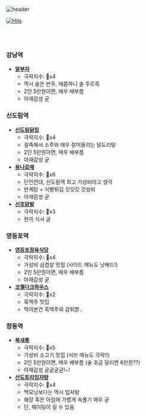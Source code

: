 ![header](https://capsule-render.vercel.app/api?type=slice&color=auto&height=250&section=header&text=극락알콜&fontSize=80&animation=twinkling&fontColor=auto)

[![Hits](https://hits.seeyoufarm.com/api/count/incr/badge.svg?url=https%3A%2F%2Fgithub.com%2FDongGeon0908%2Fawesome-alcohol&count_bg=%23E58ECE&title_bg=%23BA2020&icon=&icon_color=%23E7E7E7&title=%EA%B7%B9%EB%9D%BD%EC%95%8C%EC%BD%9C+View%7E&edge_flat=false)](https://hits.seeyoufarm.com)

<br>
<br>

### 강남역

- **[알부자](https://naver.me/FzHmNYyR)**
  - 극락지수: 🍺x4
  - 역시 술은 반주, 매콤하니 술 주르륵
  - 2인 5만원이면, 매우 배부름
  - 아재감성 굳

### 신도림역

- **[신도림닭집](https://dong-geon.tistory.com/67)**
  - 극락지수: 🍺x4
  - 걸죽해서 소주와 매우 잘어울리는 닭도리탕
  - 2인 5만원이면, 매우 배부름
  - 아재감성 굳
- **[용나로매](https://naver.me/Go5DOilp)**
  - 극락지수: 🍺x6
  - 단언컨대, 신도림역 최고 가성비라고 생각
  - 반계탕 + 식빵튀김 갓갓갓 갓성비
  - 아재감성 굳
- **[신호닭발](https://naver.me/xQONDPH8)**  
  - 극락지수: 🍺x3
  - 한끼 식사 굳

### 영등포역

- **[영등포정육식당](https://dong-geon.tistory.com/68)**
  - 극락지수: 🍺x4
  - 가성비 삼겹살 맛집 (사이드 메뉴도 낫배드!)
  - 2인 5만원이면, 매우 배부름
  - 아재감성 굳
- **[코젤다크하우스](https://naver.me/5PSVhxGq)**
  - 극락지수: 🍺x2
  - 흑맥주 맛집
  - 먹어본건 흑맥주와 감튀뿐..

### 창동역

- **[북새통](https://dong-geon.tistory.com/71)**
  - 극락지수: 🍺x5
  - 가성비 소고기 맛집 (서브 메뉴도 극락!!)
  - 2인 5만원이면, 매우 배부름 (술 조금 달리면 6만원??)
  - 아재감성 굳굳굳굳!~! 
- **[산도토리임자탕](https://naver.me/GGhU4ffp)**
  - 극락지수: 🍺x4
  - 맥모닝보다는 역시 임자탕
  - 해장 혹은 아침에 가볍게 속풀기 매우 굳
  - 단, 웨이팅이 길 수 있음
